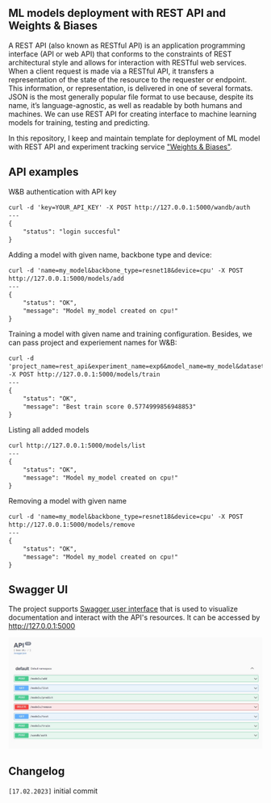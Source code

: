 ## ML models deployment with REST API and Weights & Biases

A REST API (also known as RESTful API) is an application programming interface (API or web API) that conforms to the constraints of REST architectural style and allows for interaction with RESTful web services. When a client request is made via a RESTful API, it transfers a representation of the state of the resource to the requester or endpoint. This information, or representation, is delivered in one of several formats. JSON is the most generally popular file format to use because, despite its name, it’s language-agnostic, as well as readable by both humans and machines. We can use REST API for creating interface to machine learning models for training, testing and predicting.

In this repository, I keep and maintain template for deployment of ML model with REST API and experiment tracking service ["Weights & Biases"](https://wandb.ai/). 

## API examples

W&B authentication with API key

```
curl -d 'key=YOUR_API_KEY' -X POST http://127.0.0.1:5000/wandb/auth
---
{
    "status": "login succesful"
}
```

Adding a model with given name, backbone type and device:

```
curl -d 'name=my_model&backbone_type=resnet18&device=cpu' -X POST http://127.0.0.1:5000/models/add
---
{
    "status": "OK",
    "message": "Model my_model created on cpu!"
}
```

Training a model with given name and training configuration. Besides, we can pass project and experiement names for W&B:

```
curl -d 'project_name=rest_api&experiment_name=exp6&model_name=my_model&dataset_path=animals_data&valid_part=0.1&batch_size=4&optimizer_name=Adam&learning_rate=0.01&freeze_backbone=true' -X POST http://127.0.0.1:5000/models/train
---
{
    "status": "OK",
    "message": "Best train score 0.5774999856948853"
}

```

Listing all added models

```
curl http://127.0.0.1:5000/models/list
---
{
    "status": "OK",
    "message": "Model my_model created on cpu!"
}
```

Removing a model with given name

```
curl -d 'name=my_model&backbone_type=resnet18&device=cpu' -X POST http://127.0.0.1:5000/models/remove
---
{
    "status": "OK",
    "message": "Model my_model created on cpu!"
}
```


## Swagger UI

The project supports [Swagger user interface](https://swagger.io/tools/swagger-ui/) that is used to visualize documentation and interact with the API's resources. It can be accessed by http://127.0.0.1:5000

![](swagger_demo.jpg)

## Changelog

`[17.02.2023]` initial commit
